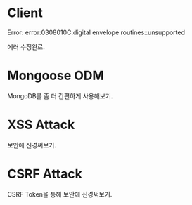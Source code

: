 # Client

Error: error:0308010C:digital envelope routines::unsupported

에러 수정완료.

# Mongoose ODM

MongoDB를 좀 더 간편하게 사용해보기.

# XSS Attack

보안에 신경써보기.

# CSRF Attack

CSRF Token을 통해 보안에 신경써보기.
